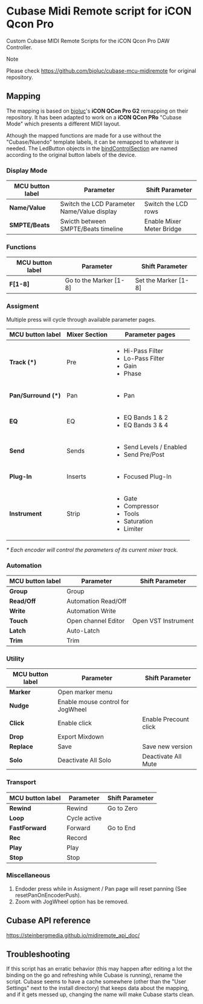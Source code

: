 # Cubase Midi Remote script for iCON Qcon Pro

Custom Cubase MIDI Remote Scripts for the iCON Qcon Pro DAW Controller.

> [!NOTE]
> Please check https://github.com/bjoluc/cubase-mcu-midiremote for original repository.

## Mapping

The mapping is based on [bjoluc](https://github.com/bjoluc)'s **iCON QCon Pro G2** remapping on their repository.
It has been adapted to work on a **iCON QCon PRo** "Cubase Mode" which presents a different MIDI layout.

Athough the mapped functions are made for a use without the "Cubase/Nuendo" template labels, it can be remapped to whatever is needed. The LedButton objects in the [bindControlSection](src/mapping/control.ts#75) are named according to the original button labels of the device.

### Display Mode 

| MCU button label | Parameter  | Shift Parameter |
| --- | --- | --- |
| **Name/Value** | Switch the LCD Parameter Name/Value display | Switch the LCD rows |
| **SMPTE/Beats** | Swicth between SMPTE/Beats timeline | Enable Mixer Meter Bridge |

### Functions

| MCU button label | Parameter  | Shift Parameter |
| --- | --- | --- |
| **F[1-8]** | Go to the Marker [1-8] | Set the Marker [1-8] |

### Assigment

Multiple press will cycle through available parameter pages.

| MCU button label | Mixer Section | Parameter pages |
| --- | --- | --- |
| **Track (*)** | Pre | <ul><li>Hi-Pass Filter</li><li>Lo-Pass Filter</li><li>Gain</li><li>Phase</li></ul> |
| **Pan/Surround (*)** | Pan | <ul><li>Pan</li></ul> |
| **EQ** | EQ | <ul><li>EQ Bands 1 & 2</li><li>EQ Bands 3 & 4</li></ul> |
| **Send** | Sends | <ul><li>Send Levels / Enabled</li><li>Send Pre/Post</li></ul> |
| **Plug-In** | Inserts | <ul><li>Focused Plug-In</li></ul> |
| **Instrument** | Strip | <ul><li>Gate</li><li>Compressor</li><li>Tools</li><li>Saturation</li><li>Limiter</li></ul> |

 _* Each encoder will control the parameters of its current mixer track._

### Automation

| MCU button label | Parameter  | Shift Parameter |
| --- | --- | --- |
| **Group** | Group |  |
| **Read/Off** | Automation Read/Off ||
| **Write** | Automation Write ||
| **Touch** | Open channel Editor | Open VST Instrument |
| **Latch** | Auto-Latch ||
| **Trim** | Trim ||

### Utility

| MCU button label | Parameter  | Shift Parameter |
| --- | --- | --- |
| **Marker** | Open marker menu ||
| **Nudge** | Enable mouse control for JogWheel ||
| **Click** | Enable click | Enable Precount click|
| **Drop** | Export Mixdown ||
| **Replace** | Save | Save new version |
| **Solo** | Deactivate All Solo | Deactivate All Mute |

### Transport

| MCU button label | Parameter  | Shift Parameter |
| --- | --- | --- |
| **Rewind** | Rewind | Go to Zero |
| **Loop** | Cycle active ||
| **FastForward** | Forward | Go to End |
| **Rec** | Record ||
| **Play** | Play ||
| **Stop** | Stop ||

### Miscellaneous
<ol>
<li>Endoder press while in Assigment / Pan page will reset panning (See resetPanOnEncoderPush).</li>
<li>Zoom with JogWheel option has be removed.</li>
</ol>

## Cubase API reference

https://steinbergmedia.github.io/midiremote_api_doc/

## Troubleshooting

If this script has an erratic behavior (this may happen after editing a lot the binding on the go and refreshing while Cubase is running), rename the script.
Cubase seems to have a cache somewhere (other than the "User Settings" next to the install directory) that keeps data about the mapping,
and if it gets messed up, changing the name will make Cubase starts clean.
